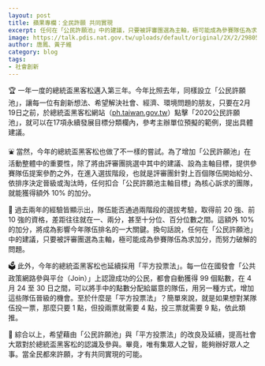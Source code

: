 ```yaml
---
layout: post
title: 蘋果專欄：全民許願 共同實現
excerpt: 任何在「公民許願池」中的建議，只要被評審團選為主軸，極可能成為參賽隊伍為求加分，而努力破解的問題。
image: https://talk.pdis.nat.gov.tw/uploads/default/original/2X/2/29805f2cc27cdd3a5f1f3c9b927233158f285cdc.png
author: 唐鳳、黃子維
category: blog
tags:
- 社會創新
---
```


🏆 一年一度的總統盃黑客松邁入第三年。今年比照去年，同樣設立「公民許願池」，讓每一位有創新想法、希望解決社會、經濟、環境問題的朋友，只要在2月19日之前，於總統盃黑客松網站（[ph.taiwan.gov.tw](https://presidential-hackathon.taiwan.gov.tw/)）點擊「2020公民許願池」，就可以在17項永續發展目標分類欄內，參考主辦單位預擬的範例，提出具體建議。

⛲ 當然，今年的總統盃黑客松也做了不一樣的嘗試。為了增加「公民許願池」在活動整體中的重要性，除了將由評審團挑選中其中的建議、設為主軸目標，提供參賽隊伍提案參酌之外，在進入選拔階段，也就是評審團針對上百個隊伍開始給分、依排序決定晉級或淘汰時，任何扣合「公民許願池主軸目標」為核心訴求的團隊，就能獲得額外 10% 的加分。

🎯 過去兩年的經驗皆顯示出，隊伍能否通過兩階段的選拔考驗，取得前 20 強、前 10 強的資格，差距往往就在一、兩分，甚至十分位、百分位數之間。這額外 10% 的加分，將成為影響今年隊伍排名的一大關鍵。換句話說，任何在「公民許願池」中的建議，只要被評審團選為主軸，極可能成為參賽隊伍為求加分，而努力破解的問題。

🗳️ 此外，今年的總統盃黑客松也延續採用「平方投票法」。每一位在國發會「公共政策網路參與平台（Join）」上認證成功的公民，都會自動獲得 99 個點數，在 4 月 24 至 30 日之間，可以將手中的點數分配給屬意的隊伍，用另一種方式，增加這些隊伍晉級的機會。至於什麼是「平方投票法」？簡單來說，就是如果想對某隊伍投一票，那麼只要 1 點，但投兩票就需要 4 點，投三票就需要 9 點，依此類推。

🚸 綜合以上，希望藉由「公民許願池」與「平方投票法」的改良及延續，提高社會大眾對於總統盃黑客松的認識及參與。畢竟，唯有集眾人之智，能夠辦好眾人之事。當全民都來許願，才有共同實現的可能。
